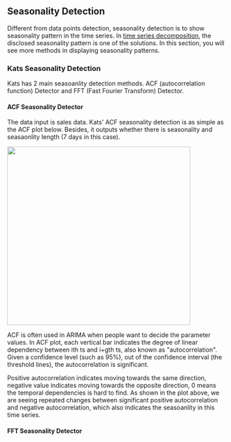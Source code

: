 ## Seasonality Detection

Different from data points detection, seasonality detection is to show seasonality pattern in the time series. In [time series decomposition][1], the disclosed seasonality pattern is one of the solutions. In this section, you will see more methods in displaying seasonality patterns.

### Kats Seasonality Detection

Kats has 2 main seasoanlity detection methods. ACF (autocorrelation function) Detector and FFT (Fast Fourier Transform) Detector.

#### ACF Seasonality Detector

The data input is sales data. Kats' ACF seasonality detection is as simple as the ACF plot below. Besides, it outputs whether there is seasonality and seasaonlity length (7 days in this case).

<p align="left">
<img src="https://github.com/lady-h-world/My_Garden/blob/main/images/Garden_Totem_images/detection/kats_s0.png" width="422" height="411" />
</p>

ACF is often used in ARIMA when people want to decide the parameter values. In ACF plot, each vertical bar indicates the degree of linear dependency between ith ts and i+gth ts, also known as "autocorrelation". Given a confidence level (such as 95%), out of the confidence interval (the threshold lines), the autocorrelation is significant.

Positive autocorrelation indicates moving towards the same direction, negative value indicates moving towards the opposite direction, 0 means the temporal dependencies is hard to find. As shown in the plot above, we are seeing repeated changes between significant positive autocorrelation and negative autocorrelation, which also indicates the seasoanlity in this time series.

#### FFT Seasonality Detector


[1]:https://github.com/lady-h-world/My_Garden/blob/main/reading_pages/YinYang/ts1.md#time-series-components
